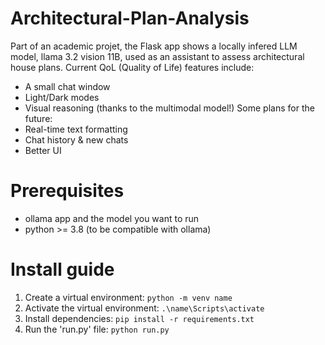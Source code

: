 # Architectural-Plan-Analysis
Part of an academic projet, the Flask app shows a locally infered LLM model, llama 3.2 vision 11B, used as an assistant to assess architectural house plans.
Current QoL (Quality of Life) features include: 
- A small chat window
- Light/Dark modes
- Visual reasoning (thanks to the multimodal model!)
Some plans for the future:
- Real-time text formatting
- Chat history & new chats
- Better UI

# Prerequisites
- ollama app and the model you want to run
- python >= 3.8 (to be compatible with ollama)

# Install guide
  1. Create a virtual environment: `python -m venv name`
  2. Activate the virtual environment: `.\name\Scripts\activate`
  3. Install dependencies: `pip install -r requirements.txt`
  4. Run the 'run.py' file: `python run.py`

